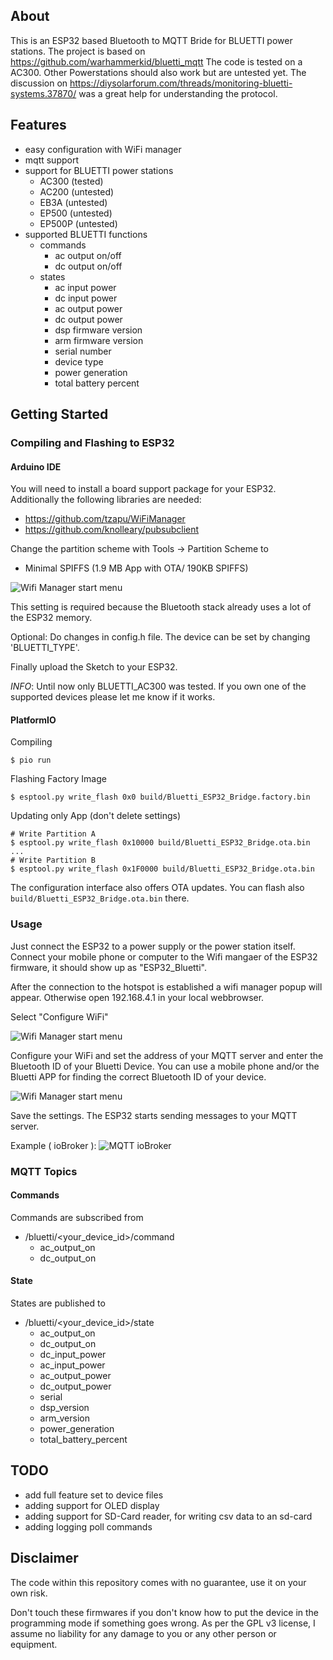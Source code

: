 ## About
This is an ESP32 based Bluetooth to MQTT Bride for BLUETTI power stations. The project is based on https://github.com/warhammerkid/bluetti_mqtt
The code is tested on a AC300. Other Powerstations should also work but are untested yet. The discussion on https://diysolarforum.com/threads/monitoring-bluetti-systems.37870/ was a great help for understanding the protocol. 

## Features

* easy configuration with WiFi manager
* mqtt support
* support for BLUETTI power stations
  * AC300 (tested) 
  * AC200 (untested)
  * EB3A (untested) 
  * EP500 (untested)
  * EP500P (untested)
* supported BLUETTI functions
  * commands
    * ac output on/off
    * dc output on/off
  * states
    * ac input power
    * dc input power
    * ac output power
    * dc output power
    * dsp firmware version
    * arm firmware version
    * serial number
    * device type
    * power generation
    * total battery percent

## Getting Started

### Compiling and Flashing to ESP32

#### Arduino IDE

You will need to install a board support package for your ESP32. Additionally the following libraries are needed: 

* https://github.com/tzapu/WiFiManager
* https://github.com/knolleary/pubsubclient

Change the partition scheme with Tools -> Partition Scheme to 
 	
* Minimal SPIFFS (1.9 MB App with OTA/ 190KB SPIFFS)
 
![Wifi Manager start menu](doc/images/partition.png)

This setting is required because the Bluetooth stack already uses a lot of the ESP32 memory. 

Optional: Do changes in config.h file. The device can be set by changing 'BLUETTI_TYPE'. 

Finally upload the Sketch to your ESP32.

*INFO*: Until now only BLUETTI_AC300 was tested. If you own one of the supported devices please let me know if it works.

#### PlatformIO

Compiling
```
$ pio run
```

Flashing Factory Image
```
$ esptool.py write_flash 0x0 build/Bluetti_ESP32_Bridge.factory.bin 
```

Updating only App (don't delete settings)
```
# Write Partition A
$ esptool.py write_flash 0x10000 build/Bluetti_ESP32_Bridge.ota.bin
...
# Write Partition B
$ esptool.py write_flash 0x1F0000 build/Bluetti_ESP32_Bridge.ota.bin
```

The configuration interface also offers OTA updates. You can flash also `build/Bluetti_ESP32_Bridge.ota.bin` there.

### Usage

Just connect the ESP32 to a power supply or the power station itself. Connect your mobile phone or computer
to the Wifi mangaer of the ESP32 firmware, it should show up as "ESP32_Bluetti".

After the connection to the hotspot is established a wifi manager popup will appear. Otherwise
open 192.168.4.1 in your local webbrowser. 

Select "Configure WiFi"

![Wifi Manager start menu](doc/images/wifi_manager.png)

Configure your WiFi and set the address of your MQTT server and enter the Bluetooth ID of your 
Bluetti Device. You can use a mobile phone and/or the Bluetti APP for finding the correct Bluetooth ID of your device.

![Wifi Manager start menu](doc/images/wifi_setup.png)

Save the settings. The ESP32 starts sending messages to your MQTT server. 

Example ( ioBroker ):
![MQTT ioBroker](doc/images/iobroker.png)

### MQTT Topics

#### Commands
Commands are subscribed from 

* /bluetti/<your_device_id>/command
  * ac_output_on
  * dc_output_on

#### State
States are published to 
* /bluetti/<your_device_id>/state
  * ac_output_on
  * dc_output_on
  * dc_input_power
  * ac_input_power
  * ac_output_power
  * dc_output_power
  * serial
  * dsp_version
  * arm_version
  * power_generation
  * total_battery_percent
  

## TODO

* add full feature set to device files
* adding support for OLED display
* adding support for SD-Card reader, for writing csv data to an sd-card
* adding logging poll commands

## Disclaimer

The code within this repository comes with no guarantee, use it on your own risk.

Don't touch these firmwares if you don't know how to put the device in the programming mode if something goes wrong.
As per the GPL v3 license, I assume no liability for any damage to you or any other person or equipment.
